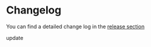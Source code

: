 # Changelog

You can find a detailed change log in the [release section](https://github.com/theteamworks/project-board-automation/releases)

update
